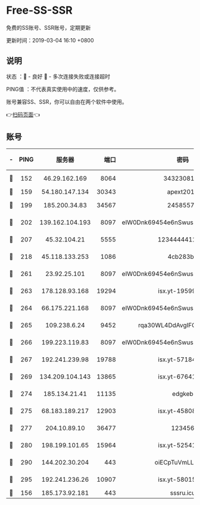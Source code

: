 # Free-SS-SSR

免费的SS账号、SSR账号，定期更新

更新时间：2019-03-04 16:10 +0800

## 说明

状态     ：🙂 - 良好 🙁 - 多次连接失败或连接超时

PING值   ：不代表真实使用中的速度，仅供参考。

账号兼容SS、SSR，你可以自由在两个软件中使用。

👉[扫码页面](https://liesauer.github.io/free-ss-ssr.github.io/)👈

## 账号

|-|PING|服务器|端口|密码|加密方式|区域|
|:----:|:----:|:-----:|-----:|:----:|:----:|:----:|
|🙂|152|46.29.162.169|8064|3432308177|aes-256-cfb|RU|
|🙂|159|54.180.147.134|30343|apext2019|chacha20|KR|
|🙂|199|185.200.34.83|34567|24585575|aes-256-cfb|US|
|🙂|202|139.162.104.193|8097|eIW0Dnk69454e6nSwuspv9DmS201tQ0D|aes-256-cfb|JP|
|🙂|207|45.32.104.21|5555|1234444411111|aes-256-cfb|SG|
|🙂|218|45.118.133.253|1086|4cb283b8|aes-256-cfb|SG|
|🙂|261|23.92.25.101|8097|eIW0Dnk69454e6nSwuspv9DmS201tQ0D|aes-256-cfb|US|
|🙂|263|178.128.93.168|19294|isx.yt-19599027|aes-256-cfb|SG|
|🙂|264|66.175.221.168|8097|eIW0Dnk69454e6nSwuspv9DmS201tQ0D|aes-256-cfb|US|
|🙂|265|109.238.6.24|9452|rqa30WL4DdAvgIFG6Fs3znzTa|aes-256-cfb|FR|
|🙂|266|199.223.119.83|8097|eIW0Dnk69454e6nSwuspv9DmS201tQ0D|aes-256-cfb|US|
|🙂|267|192.241.239.98|19788|isx.yt-57184627|aes-256-cfb|US|
|🙂|269|134.209.104.143|13865|isx.yt-67641153|aes-256-cfb|SG|
|🙂|274|185.134.21.41|11135|edgkeb|aes-256-cfb|GB|
|🙂|275|68.183.189.217|12903|isx.yt-45808180|aes-256-cfb|SG|
|🙂|277|204.10.89.10|36477|123456|aes-256-cfb|US|
|🙂|280|198.199.101.65|15964|isx.yt-52541316|aes-256-cfb|US|
|🙂|290|144.202.30.204|443|oiECpTuVmLLxk4Ts|aes-256-cfb|US|
|🙂|295|192.241.236.26|10907|isx.yt-58015517|aes-256-cfb|US|
|🙁|156|185.173.92.181|443|sssru.icu|rc4-md5|RU|
